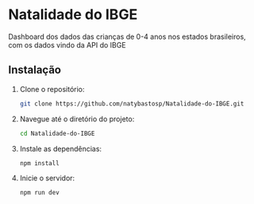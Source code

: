 # Natalidade do IBGE

Dashboard dos dados das crianças de 0-4 anos nos estados brasileiros, com os dados vindo da API do IBGE

## Instalação

1. Clone o repositório:
   ```bash
   git clone https://github.com/natybastosp/Natalidade-do-IBGE.git
   ```
2. Navegue até o diretório do projeto:
   ```bash
   cd Natalidade-do-IBGE
   ```
3. Instale as dependências:
   ```bash
   npm install
   ```
4. Inicie o servidor:
   ```bash
   npm run dev
   ```
